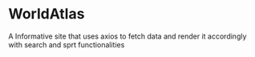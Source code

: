 # WorldAtlas
A Informative site that uses axios to fetch data and render it accordingly with search and sprt functionalities
